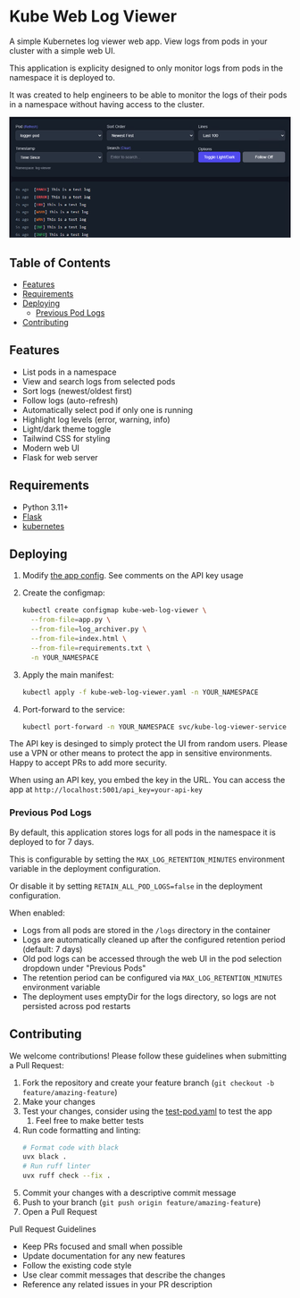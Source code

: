 # Kube Web Log Viewer<!-- omit in toc -->

A simple Kubernetes log viewer web app. View logs from pods in your cluster with a simple web UI.

This application is explicity designed to only monitor logs from pods in the namespace it is deployed to.

It was created to help engineers to be able to monitor the logs of their pods in a namespace without having access to the cluster.

![screenshot](kube-web-log-viewer.png)

## Table of Contents<!-- omit in toc -->

- [Features](#features)
- [Requirements](#requirements)
- [Deploying](#deploying)
  - [Previous Pod Logs](#previous-pod-logs)
- [Contributing](#contributing)

## Features

- List pods in a namespace
- View and search logs from selected pods
- Sort logs (newest/oldest first)
- Follow logs (auto-refresh)
- Automatically select pod if only one is running
- Highlight log levels (error, warning, info)
- Light/dark theme toggle
- Tailwind CSS for styling
- Modern web UI
- Flask for web server

## Requirements

- Python 3.11+
- [Flask](https://flask.palletsprojects.com/)
- [kubernetes](https://github.com/kubernetes-client/python)

## Deploying

1. Modify [the app config](kube-web-log-viewer.yaml). See comments on the API key usage
2. Create the configmap:

    ```sh
    kubectl create configmap kube-web-log-viewer \
      --from-file=app.py \
      --from-file=log_archiver.py \
      --from-file=index.html \
      --from-file=requirements.txt \
      -n YOUR_NAMESPACE
    ```

3. Apply the main manifest:

    ```sh
    kubectl apply -f kube-web-log-viewer.yaml -n YOUR_NAMESPACE
    ```

4. Port-forward to the service:

    ```sh
    kubectl port-forward -n YOUR_NAMESPACE svc/kube-log-viewer-service 5001:5001
    ```

The API key is desinged to simply protect the UI from random users. Please use a VPN or other means to protect the app in sensitive environments. Happy to accept PRs to add more security.

When using an API key, you embed the key in the URL. You can access the app at `http://localhost:5001/api_key=your-api-key`

### Previous Pod Logs

By default, this application stores logs for all pods in the namespace it is deployed to for 7 days.

This is configurable by setting the `MAX_LOG_RETENTION_MINUTES` environment variable in the deployment configuration.

Or disable it by setting `RETAIN_ALL_POD_LOGS=false` in the deployment configuration.

When enabled:

- Logs from all pods are stored in the `/logs` directory in the container
- Logs are automatically cleaned up after the configured retention period (default: 7 days)
- Old pod logs can be accessed through the web UI in the pod selection dropdown under "Previous Pods"
- The retention period can be configured via `MAX_LOG_RETENTION_MINUTES` environment variable
- The deployment uses emptyDir for the logs directory, so logs are not persisted across pod restarts

## Contributing

We welcome contributions! Please follow these guidelines when submitting a Pull Request:

1. Fork the repository and create your feature branch (`git checkout -b feature/amazing-feature`)
2. Make your changes
3. Test your changes, consider using the [test-pod.yaml](tests/test-pod.yaml) to test the app
   1. Feel free to make better tests
4. Run code formatting and linting:
   ```sh
   # Format code with black
   uvx black .
   # Run ruff linter
   uvx ruff check --fix .
   ```
5. Commit your changes with a descriptive commit message
6. Push to your branch (`git push origin feature/amazing-feature`)
7. Open a Pull Request

Pull Request Guidelines

- Keep PRs focused and small when possible
- Update documentation for any new features
- Follow the existing code style
- Use clear commit messages that describe the changes
- Reference any related issues in your PR description
